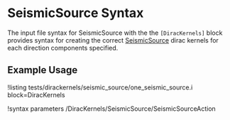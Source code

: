# SeismicSource Syntax
The input file syntax for SeismicSource with the the `[DiracKernels]` block provides
syntax for creating the correct [SeismicSource](DiracKernels/mastodon/SeismicSource.md) dirac
kernels for each direction components specified.

## Example Usage
!listing tests/dirackernels/seismic_source/one_seismic_source.i block=DiracKernels

!syntax parameters /DiracKernels/SeismicSource/SeismicSourceAction
